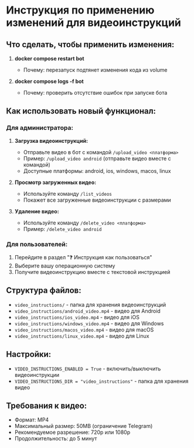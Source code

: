 # Инструкция по применению изменений для видеоинструкций

## Что сделать, чтобы применить изменения:

1) **docker compose restart bot**
   - Почему: перезапуск подтянет изменения кода из volume

2) **docker compose logs -f bot**
   - Почему: проверить отсутствие ошибок при запуске бота

## Как использовать новый функционал:

### Для администратора:

1. **Загрузка видеоинструкций:**
   - Отправьте видео в бот с командой `/upload_video <платформа>`
   - Пример: `/upload_video android` (отправьте видео вместе с командой)
   - Доступные платформы: android, ios, windows, macos, linux

2. **Просмотр загруженных видео:**
   - Используйте команду `/list_videos`
   - Покажет все загруженные видеоинструкции с размерами

3. **Удаление видео:**
   - Используйте команду `/delete_video <платформа>`
   - Пример: `/delete_video android`

### Для пользователей:

1. Перейдите в раздел "❓ Инструкция как пользоваться"
2. Выберите вашу операционную систему
3. Получите видеоинструкцию вместе с текстовой инструкцией

## Структура файлов:

- `video_instructions/` - папка для хранения видеоинструкций
- `video_instructions/android_video.mp4` - видео для Android
- `video_instructions/ios_video.mp4` - видео для iOS
- `video_instructions/windows_video.mp4` - видео для Windows
- `video_instructions/macos_video.mp4` - видео для macOS
- `video_instructions/linux_video.mp4` - видео для Linux

## Настройки:

- `VIDEO_INSTRUCTIONS_ENABLED = True` - включить/выключить видеоинструкции
- `VIDEO_INSTRUCTIONS_DIR = "video_instructions"` - папка для хранения видео

## Требования к видео:

- Формат: MP4
- Максимальный размер: 50MB (ограничение Telegram)
- Рекомендуемое разрешение: 720p или 1080p
- Продолжительность: до 5 минут
